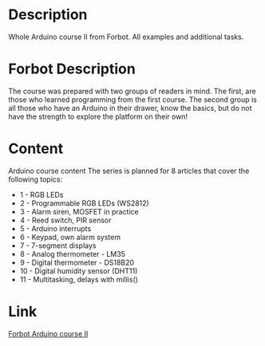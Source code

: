 # Description
Whole Arduino course II from Forbot. All examples and additional tasks.

# Forbot Description
The course was prepared with two groups of readers in mind. The first, are those who learned programming from the first course. The second group is all those who have an Arduino in their drawer, know the basics, but do not have the strength to explore the platform on their own!

# Content
Arduino course content 
The series is planned for 8 articles that cover the following topics:

  <ul>
        <li>1 - RGB LEDs</li>
        <li>2 - Programmable RGB LEDs (WS2812)</li>
        <li>3 - Alarm siren, MOSFET in practice</li>
        <li>4 - Reed switch, PIR sensor</li>
        <li>5 - Arduino interrupts</li>
        <li>6 - Keypad, own alarm system</li>
        <li>7 - 7-segment displays</li>
        <li>8 - Analog  thermometer - LM35</li>
        <li>9 -  Digital thermometer - DS18B20 </li>
        <li>10 - Digital humidity sensor (DHT11)</li>
        <li>11 - Multitasking, delays with millis()</li>
    </ul>

# Link
<a href = https://forbot.pl/blog/kurs-arduino-ii-wstep-spis-tresci-id15494> Forbot Arduino course II </a>
